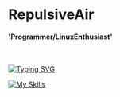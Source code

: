 # RepulsiveAir
**'Programmer/LinuxEnthusiast'**

<br>
<br>
<a href="https://git.io/typing-svg"><img src="https://readme-typing-svg.demolab.com?font=JetBrainsMono+Nerd+Font&weight=900&size=33&pause=1000&random=false&width=435&lines=I+use+arch+btw" alt="Typing SVG" /></a>

<br>

[![My Skills](https://skillicons.dev/icons?i=linux,arch,python,c,rust,discord,vim,neovim,gmail,github,zsh)](https://skillicons.dev)
